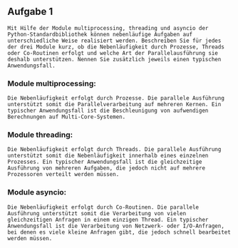 ## Aufgabe 1
    Mit Hilfe der Module multiprocessing, threading und asyncio der Python-Standardbibliothek können nebenläufige Aufgaben auf unterschiedliche Weise realisiert werden. Beschreiben Sie für jedes der drei Module kurz, ob die Nebenläufigkeit durch Prozesse, Threads oder Co-Routinen erfolgt und welche Art der Parallelausführung sie deshalb unterstützen. Nennen Sie zusätzlich jeweils einen typischen Anwendungsfall.
### Module multiprocessing:
    Die Nebenläufigkeit erfolgt durch Prozesse. Die parallele Ausführung unterstützt somit die Parallelverarbeitung auf mehreren Kernen. Ein typischer Anwendungsfall ist die Beschleunigung von aufwendigen Berechnungen auf Multi-Core-Systemen.

### Module threading:
    Die Nebenläufigkeit erfolgt durch Threads. Die parallele Ausführung unterstützt somit die Nebenläufigkeit innerhalb eines einzelnen Prozesses. Ein typischer Anwendungsfall ist die gleichzeitige Ausführung von mehreren Aufgaben, die jedoch nicht auf mehrere Prozessoren verteilt werden müssen.

### Module asyncio:
    Die Nebenläufigkeit erfolgt durch Co-Routinen. Die parallele Ausführung unterstützt somit die Verarbeitung von vielen gleichzeitigen Anfragen in einem einzigen Thread. Ein typischer Anwendungsfall ist die Verarbeitung von Netzwerk- oder I/O-Anfragen, bei denen es viele kleine Anfragen gibt, die jedoch schnell bearbeitet werden müssen.